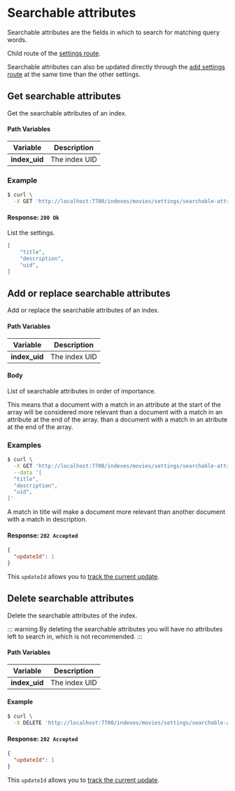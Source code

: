 # Searchable attributes

Searchable attributes are the fields in which to search for matching query words.

Child route of the [settings route](/references/settings.md).

Searchable attributes can also be updated directly through the [add settings route](/references/settings.md#add-settings) at the same time than the other settings.

## Get searchable attributes

<RouteHighlighter method="GET" route="/indexes/:index_uid/settings/searchable-attributes" />

Get the searchable attributes of an index.

#### Path Variables

| Variable          | Description           |
|-------------------|-----------------------|
| **index_uid**         | The index UID |

### Example

```bash
$ curl \
  -X GET 'http://localhost:7700/indexes/movies/settings/searchable-attributes'
```

#### Response: `200 Ok`

List the settings.

```json
[
    "title",
    "description",
    "uid",
]
```

## Add or replace searchable attributes

<RouteHighlighter method="POST" route="/indexes/:index_uid/settings/searchable-attributes" />

Add or replace the searchable attributes of an index.

#### Path Variables

| Variable          | Description           |
|-------------------|-----------------------|
| **index_uid**         | The index UID |

#### Body

List of searchable attributes in order of importance.

This means that a document with a match in an attribute at the start of the array will be considered more relevant than a document with a match in an attribute at the end of the array.
than a document with a match in an atribute at the end of the array.

### Examples

```bash
$ curl \
  -X GET 'http://localhost:7700/indexes/movies/settings/searchable-attributes' \
  --data '[
  "title",
  "description",
  "uid",
]'
```

A match in title will make a document more relevant than another document with a match in description.

#### Response: `202 Accepted`

```json
{
  "updateId": 1
}
```
This `updateId` allows you to [track the current update](/references/updates.md).

## Delete searchable attributes

<RouteHighlighter method="DELETE" route="/indexes/:index_uid/settings/searchable-attributes"/>

Delete the searchable attributes of the index.

::: warning
By deleting the searchable attributes you will have no attributes left to search in, which is not recommended.
:::
<!-- By deleting the searchable attributes you reset it to its default value that is a list of all the known fields in the documents. -->

<!-- To remove all searchable attributes, which is not recommended for any use-case, you should send an empty array on the add or replace searchable attributes route. -->

#### Path Variables

| Variable          | Description           |
|-------------------|-----------------------|
| **index_uid**         | The index UID |

#### Example
```bash
$ curl \
  -X DELETE 'http://localhost:7700/indexes/movies/settings/searchable-attributes'
```

#### Response: `202 Accepted`

```json
{
  "updateId": 1
}
```
This `updateId` allows you to [track the current update](/references/updates.md).
